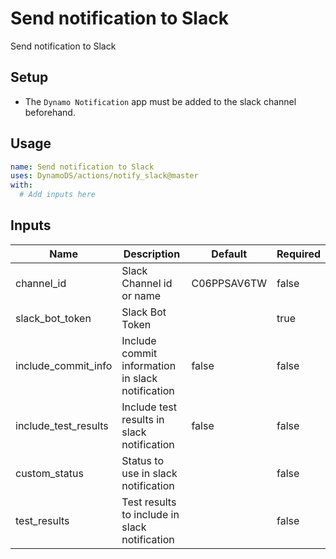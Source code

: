 <!-- ! This file is auto-generated. Please run ./utils/generate_docs.sh notify_slack to regenerate it. -->
# Send notification to Slack

Send notification to Slack

## Setup

- The `Dynamo Notification` app must be added to the slack channel beforehand.

## Usage

```yaml
name: Send notification to Slack
uses: DynamoDS/actions/notify_slack@master
with:
  # Add inputs here
```

## Inputs

Name | Description | Default | Required
-----|-------------|---------|---------
channel_id | Slack Channel id or name | C06PPSAV6TW | false
slack_bot_token | Slack Bot Token |  | true
include_commit_info | Include commit information in slack notification | false | false
include_test_results | Include test results in slack notification | false | false
custom_status | Status to use in slack notification |  | false
test_results | Test results to include in slack notification |  | false
